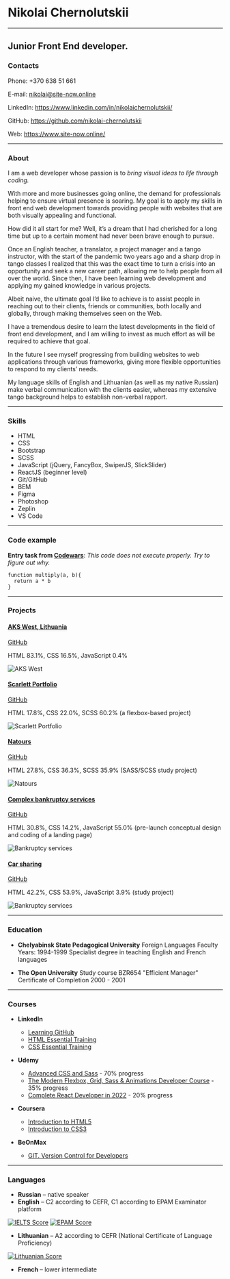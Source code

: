 # Nikolai Chernolutskii
---
## Junior Front End developer.

### Contacts
Phone: +370 638 51 661

E-mail: nikolai@site-now.online

LinkedIn: https://www.linkedin.com/in/nikolaichernolutskii/

GitHub: https://github.com/nikolai-chernolutskii 

Web: https://www.site-now.online/

---
### About
I am a web developer whose passion is to *bring visual ideas to life through coding.* 

With more and more businesses going online, the demand for professionals helping to ensure virtual presence is soaring. My goal is to apply my skills in front end web development towards providing people with websites that are both visually appealing and functional.

How did it all start for me? Well, it’s a dream that I had cherished for a long time but up to a certain moment had never been brave enough to pursue. 

Once an English teacher, a translator, a project manager and a tango instructor, with the start of the pandemic two years ago and a sharp drop in tango classes I realized that this was the exact time to turn a crisis into an opportunity and seek a new career path, allowing me to help people from all over the world. Since then, I have been learning web development and applying my gained knowledge in various projects.

Albeit naive, the ultimate goal I’d like to achieve is to assist people in reaching out to their clients, friends or communities, both locally and globally, through making themselves seen on the Web.

I have a tremendous desire to learn the latest developments in the field of front end development, and I am willing to invest as much effort as will be required to achieve that goal.

In the future I see myself progressing from building websites to web applications through various frameworks, giving more flexible opportunities to respond to my clients’ needs.

My language skills of English and Lithuanian (as well as my native Russian) make verbal communication with the clients easier, whereas my extensive tango background helps to establish non-verbal rapport.

---
### Skills
- HTML
- CSS
- Bootstrap
- SCSS
- JavaScript (jQuery, FancyBox, SwiperJS, SlickSlider)
- ReactJS (beginner level)
- Git/GitHub
- BEM
- Figma
- Photoshop
- Zeplin
- VS Code

---
### Code example
**Entry task from [Codewars](https://www.codewars.com/kata/50654ddff44f800200000004/train/javascript)**: *This code does not execute properly. Try to figure out why.*
```
function multiply(a, b){
  return a * b
}
```

---
### Projects
#### [AKS West, Lithuania](https://akswest.lt/)
[GitHub](https://github.com/nikolai-chernolutskii/akswest)

HTML 83.1%, CSS 16.5%, JavaScript 0.4%

![AKS West](/rsschool-cv/img/pr_aks.png)

#### [Scarlett Portfolio](https://nikolai-chernolutskii.github.io/scarlett/)
[GitHub](https://github.com/nikolai-chernolutskii/scarlett)

HTML 17.8%, CSS 22.0%, SCSS 60.2%
(a flexbox-based project)

![Scarlett Portfolio](/rsschool-cv/img/pr_scarlett.png)

#### [Natours](https://nikolai-chernolutskii.github.io/udemy-advanced-css-sass-natours-codealong/)
[GitHub](https://github.com/nikolai-chernolutskii/udemy-advanced-css-sass-natours-codealong)

HTML 27.8%, CSS 36.3%, SCSS 35.9%
(SASS/SCSS study project)

![Natours](/rsschool-cv/img/pr_natours.png)

#### [Complex bankruptcy services](https://nikolai-chernolutskii.github.io/Bankruptcy/)
[GitHub](https://github.com/nikolai-chernolutskii/Bankruptcy)

HTML 30.8%, CSS 14.2%, JavaScript 55.0%
(pre-launch conceptual design and coding of a landing page)

![Bankruptcy services](/rsschool-cv/img/pr_bankruptcy.png)


#### [Car sharing](https://nikolai-chernolutskii.github.io/Car-rent/)
[GitHub](https://github.com/nikolai-chernolutskii/Car-rent)

HTML 42.2%, CSS 53.9%, JavaScript 3.9%
(study project)

![Bankruptcy services](/rsschool-cv/img/pr_cars.png)

---
### Education
* **Chelyabinsk State Pedagogical University**
Foreign Languages Faculty
Years: 1994-1999
Specialist degree in teaching English and French languages

* **The Open University**
Study course BZR654 "Efficient Manager"
Certificate of Completion
2000 - 2001

---
### Courses
* **LinkedIn**
  * [Learning GitHub](https://www.linkedin.com/learning/certificates/793c299f83daa7670b09caff98c3b235892a163cf1cf74c4137bc3ff082a5b0c?trk=share_certificate&lipi=urn%3Ali%3Apage%3Ad_flagship3_profile_view_base_certifications_details%3BhhoNIVohRCqNoxcy7UiFnw%3D%3D)
  * [HTML Essential Training](https://www.linkedin.com/learning/certificates/8ed59856fc931dc4d6f1e8c4313ed93482abad7be8cb711b16b109f982dc061e?trk=share_certificate&lipi=urn%3Ali%3Apage%3Ad_flagship3_profile_view_base_certifications_details%3BhhoNIVohRCqNoxcy7UiFnw%3D%3D)
  * [CSS Essential Training](https://www.linkedin.com/learning/certificates/d867592644333f69de16eea55c4297d374c4308bfeb6223c4b3452d071ccd9b6?lipi=urn%3Ali%3Apage%3Ad_flagship3_profile_view_base_certifications_details%3BhhoNIVohRCqNoxcy7UiFnw%3D%3D)

* **Udemy**
  * [Advanced CSS and Sass](https://www.udemy.com/course/advanced-css-and-sass/) - 70% progress
  * [The Modern Flexbox, Grid, Sass & Animations Developer Course](https://www.udemy.com/course/the-modern-flexbox-grid-sass-animations-developer-course/) - 35% progress
  * [Complete React Developer in 2022](https://www.udemy.com/course/complete-react-developer-zero-to-mastery/) - 20% progress

* **Coursera**
  * [Introduction to HTML5](https://www.coursera.org/account/accomplishments/verify/2BQ24AP22N9Q)
  * [Introduction to CSS3](https://www.coursera.org/account/accomplishments/certificate/LMK9WMANM6E6)

* **BeOnMax**
  * [GIT. Version Control for Developers](https://beonmax.com/certificates/dcdb52a91a5096a27e745f1e578ef3e1/en/)

---
### Languages
* **Russian** – native speaker
* **English** –  C2 according to CEFR, C1 according to EPAM Examinator platform


[![IELTS Score](/rsschool-cv/img/skills_eng_ielts_thumb.jpg)](/rsschool-cv/img/skills_eng_ielts.jpg) [![EPAM Score](/rsschool-cv/img/skills_eng_epam_thumb.jpg)](/rsschool-cv/img/skills_eng_epam.jpg)

* **Lithuanian** –  A2 according to CEFR (National Certificate of Language Proficiency)

[![Lithuanian Score](/rsschool-cv/img/skills_lit_thumb.jpg)](/rsschool-cv/img/skills_lit.jpg)

* **French** –  lower intermediate